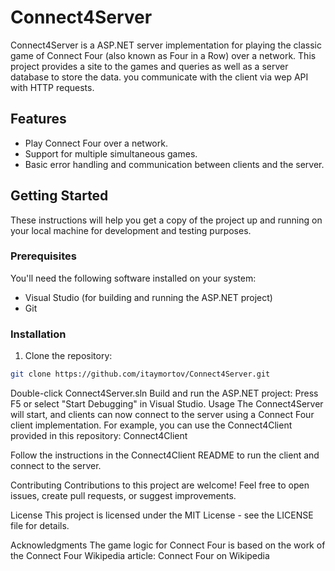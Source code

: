 # Connect4Server

Connect4Server is a ASP.NET server implementation for playing the classic game of Connect Four (also known as Four in a Row) over a network. This project provides a site to the games and queries as well as a server database to store the data. you communicate with the client via wep API with HTTP requests.

## Features

- Play Connect Four over a network.
- Support for multiple simultaneous games.
- Basic error handling and communication between clients and the server.

## Getting Started

These instructions will help you get a copy of the project up and running on your local machine for development and testing purposes.

### Prerequisites

You'll need the following software installed on your system:

- Visual Studio (for building and running the ASP.NET project)
- Git

### Installation

1. Clone the repository:

```bash
git clone https://github.com/itaymortov/Connect4Server.git
```

Double-click Connect4Server.sln
Build and run the ASP.NET project:
Press F5 or select "Start Debugging" in Visual Studio.
Usage
The Connect4Server will start, and clients can now connect to the server using a Connect Four client implementation. For example, you can use the Connect4Client provided in this repository: Connect4Client

Follow the instructions in the Connect4Client README to run the client and connect to the server.

Contributing
Contributions to this project are welcome! Feel free to open issues, create pull requests, or suggest improvements.

License
This project is licensed under the MIT License - see the LICENSE file for details.

Acknowledgments
The game logic for Connect Four is based on the work of the Connect Four Wikipedia article: Connect Four on Wikipedia
